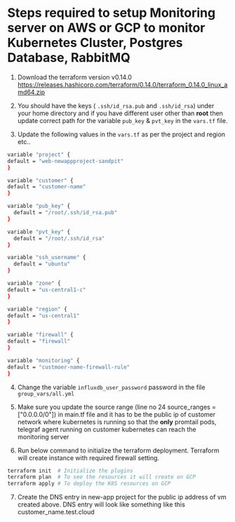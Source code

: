 # Steps required to setup Monitoring server on AWS or GCP to monitor  Kubernetes Cluster, Postgres Database, RabbitMQ

1) Download the terraform version v0.14.0 <https://releases.hashicorp.com/terraform/0.14.0/terraform_0.14.0_linux_amd64.zip>
2) You should have the keys ( `.ssh/id_rsa.pub` and `.ssh/id_rsa`) under your home directory and if you have different user other than **root** then update correct path for the variable `pub_key` & `pvt_key` in the `vars.tf` file.

3) Update the following values in the `vars.tf` as per the project and region etc..

```sh
variable "project" {
default = "web-newappproject-sandpit"
}

variable "customer" {
default = "customer-name"
}

variable "pub_key" {
  default = "/root/.ssh/id_rsa.pub"
}

variable "pvt_key" {
  default = "/root/.ssh/id_rsa"
}

variable "ssh_username" {
  default = "ubuntu"
}

variable "zone" {
default = "us-central1-c"
}

variable "region" {
default = "us-central1"
}

variable "firewall" {
default = "firewall"
}

variable "monitoring" {
default = "custmoer-name-firewall-rule"
}
```

4) Change the variable `influxdb_user_password` password  in the file `group_vars/all.yml`

5) Make sure you update the source range (line no 24 source_ranges = ["0.0.0.0/0"]) in main.tf file and it has to be the public ip of customer network where kubernetes is running so that the **only** promtail pods, telegraf agent running on customer kubernetes can reach the monitoring server

6) Run below command to initialize the terraform deployment. Terraform will create instance with required firewall setting.

```sh
terraform init  # Initialize the plugins 
terraform plan  # To see the resources it will create on GCP
terraform apply # To deploy the K8S resources on GCP
```

7) Create the DNS entry in new-app project for the public ip address of vm created above. DNS entry will look like something like this customer_name.test.cloud

